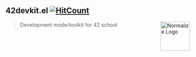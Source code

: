 ##  42devkit.el [![HitCount](http://hits.dwyl.io/42og/42devkit.svg)](http://hits.dwyl.io/42og/42devkit)

<a href="https://github.com/iomonad/iomonad.el"><img
  src="https://www.gnu.org/software/emacs/images/emacs.png" alt="Normalize Logo"
  width="80" height="80" align="right"></a>
  
  > Development mode/toolkit for 42 school
